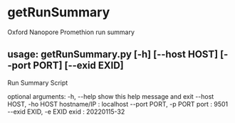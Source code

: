 # getRunSummary
Oxford Nanopore Promethion run summary


## usage: getRunSummary.py [-h] [--host HOST] [--port PORT] [--exid EXID]

Run Summary Script

optional arguments:
  -h, --help            show this help message and exit
  --host HOST, -ho HOST
                        hostname/IP : localhost
  --port PORT, -p PORT  port : 9501
  --exid EXID, -e EXID  exid : 20220115-32
